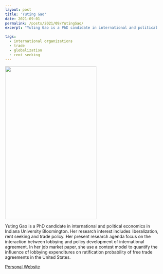 ```yaml
---
layout: post
title: 'Yuting Gao'
date: 2021-09-01
permalink: /posts/2021/09/YutingGao/
excerpt: "Yuting Gao is a PhD candidate in international and political economics in Indiana University Bloomington. Her research interest includes liberalization, rent seeking and trade policy. Her present research agenda focus on the interaction between lobbying and policy development of international agreement. In her job market paper, she use a contest model to quantify the influence of lobbying expenditures on ratification probability of free trade agreements in the United States."

tags:
  - international organizations
  - trade
  - globalization
  - rent seeking
---
```

<img src="https://gsipe-workshop.github.io/images/Gao_Yuting - Yuting Gao.JPG" width="300" height="500" />

Yuting Gao is a PhD candidate in international and political economics in Indiana University Bloomington. Her research interest includes liberalization, rent seeking and trade policy. Her present research agenda focus on the interaction between lobbying and policy development of international agreement. In her job market paper, she use a contest model to quantify the influence of lobbying expenditures on ratification probability of free trade agreements in the United States.

<a href= "https://sites.google.com/view/yutinggao">Personal Website</a>
